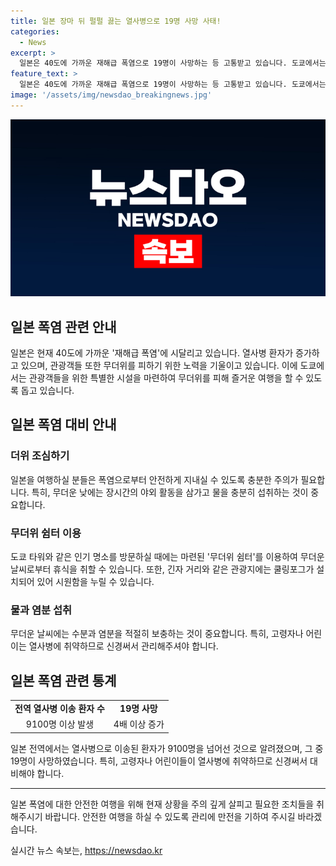 ```yaml
---
title: 일본 장마 뒤 펄펄 끓는 열사병으로 19명 사망 사태!
categories:
  - News
excerpt: >
  일본은 40도에 가까운 재해급 폭염으로 19명이 사망하는 등 고통받고 있습니다. 도쿄에서는 찜통 더위가 이어지며 열사병 환자 급증. 한국인 관광객 역시 더위에 힘들어하고 있습니다. 일본 응급의학회는 고령자와 어린이의 열사병 취약성을 강조하며 수분 보충과 에어컨 사용을 당부하고 있습니다.
feature_text: >
  일본은 40도에 가까운 재해급 폭염으로 19명이 사망하는 등 고통받고 있습니다. 도쿄에서는 찜통 더위가 이어지며 열사병 환자 급증. 한국인 관광객 역시 더위에 힘들어하고 있습니다. 일본 응급의학회는 고령자와 어린이의 열사병 취약성을 강조하며 수분 보충과 에어컨 사용을 당부하고 있습니다.
image: '/assets/img/newsdao_breakingnews.jpg'
---
```


<p><img src="/assets/img/newsdao_breakingnews.jpg" alt="ontimetimes 속보" /></p>

<h2>일본 폭염 관련 안내</h2>

<p data-ke-size="size16">일본은 현재 40도에 가까운 '재해급 폭염'에 시달리고 있습니다. 열사병 환자가 증가하고 있으며, 관광객들 또한 무더위를 피하기 위한 노력을 기울이고 있습니다. 이에 도쿄에서는 관광객들을 위한 특별한 시설을 마련하여 무더위를 피해 즐거운 여행을 할 수 있도록 돕고 있습니다.</p>

<h2 data-ke-size="size26">일본 폭염 대비 안내</h2>

<h3>더위 조심하기</h3>

<p data-ke-size="size16">일본을 여행하실 분들은 폭염으로부터 안전하게 지내실 수 있도록 충분한 주의가 필요합니다. 특히, 무더운 낮에는 장시간의 야외 활동을 삼가고 물을 충분히 섭취하는 것이 중요합니다.</p>

<h3>무더위 쉼터 이용</h3>

<p data-ke-size="size16">도쿄 타워와 같은 인기 명소를 방문하실 때에는 마련된 '무더위 쉼터'를 이용하여 무더운 날씨로부터 휴식을 취할 수 있습니다. 또한, 긴자 거리와 같은 관광지에는 쿨링포그가 설치되어 있어 시원함을 누릴 수 있습니다.</p>

<h3>물과 염분 섭취</h3>

<p data-ke-size="size16">무더운 날씨에는 수분과 염분을 적절히 보충하는 것이 중요합니다. 특히, 고령자나 어린이는 열사병에 취약하므로 신경써서 관리해주셔야 합니다.</p>

<h2 data-ke-size="size26">일본 폭염 관련 통계</h2>

<table>
  <tr>
    <td style="text-align: center; height: 17px;"><b>전역 열사병 이송 환자 수</b></td>
    <td style="text-align: center; height: 17px;"><b>19명 사망</b></td>
  </tr>
  <tr>
    <td style="text-align: center; height: 17px;">9100명 이상 발생</td>
    <td style="text-align: center; height: 17px;">4배 이상 증가</td>
  </tr>
</table>

<p data-ke-size="size16">일본 전역에서는 열사병으로 이송된 환자가 9100명을 넘어선 것으로 알려졌으며, 그 중 19명이 사망하였습니다. 특히, 고령자나 어린이들이 열사병에 취약하므로 신경써서 대비해야 합니다.</p>

<hr>

<p data-ke-size="size16">일본 폭염에 대한 안전한 여행을 위해 현재 상황을 주의 깊게 살피고 필요한 조치들을 취해주시기 바랍니다. 안전한 여행을 하실 수 있도록 관리에 만전을 기하여 주시길 바라겠습니다.</p>
실시간 뉴스 속보는, <a href="https://newsdao.kr" rel="dofollow">https://newsdao.kr</a>


